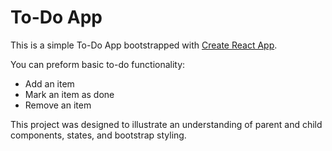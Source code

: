 # To-Do App

This is a simple To-Do App bootstrapped with [Create React App](https://github.com/facebookincubator/create-react-app).

You can preform basic to-do functionality:

  - Add an item
  - Mark an item as done
  - Remove an item
  
This project was designed to illustrate an understanding of parent and child components, states, and bootstrap styling.